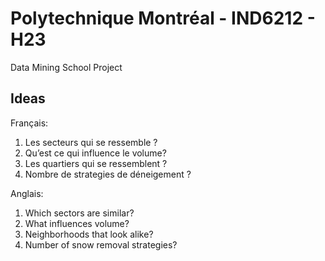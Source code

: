 # Polytechnique Montréal - IND6212 - H23
Data Mining School Project

## Ideas

Français:
1. Les secteurs qui se ressemble ?
1. Qu’est ce qui influence le volume?
1. Les quartiers qui se ressemblent ?
1. Nombre de strategies de déneigement ?


Anglais:
1. Which sectors are similar?
1. What influences volume?
1. Neighborhoods that look alike?
1. Number of snow removal strategies?